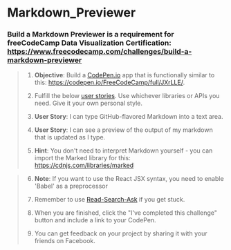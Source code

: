 # **Markdown_Previewer**
### Build a Markdown Previewer is a requirement for freeCodeCamp Data Visualization Certification: https://www.freecodecamp.com/challenges/build-a-markdown-previewer

>1. **Objective**: Build a [CodePen.io](https://codepen.io/) app that is functionally similar to this: https://codepen.io/FreeCodeCamp/full/JXrLLE/.
>
>2. Fulfill the below [user stories]('https://en.wikipedia.org/wiki/User_story'). Use whichever libraries or APIs you need. Give it your own personal style.
>
>3. **User Story**: I can type GitHub-flavored Markdown into a text area.
>
>4. **User Story**: I can see a preview of the output of my markdown that is updated as I type.
>
>5. **Hint**: You don't need to interpret Markdown yourself - you can import the Marked library for this: https://cdnjs.com/libraries/marked

>6. **Note**: If you want to use the React JSX syntax, you need to enable 'Babel' as a preprocessor
>
>7. Remember to use [Read-Search-Ask]('https://github.com/FreeCodeCamp/freecodecamp/wiki/FreeCodeCamp-Get-Help') if you get stuck.
>
>8. When you are finished, click the "I've completed this challenge" button and include a link to your CodePen.
>
>9. You can get feedback on your project by sharing it with your friends on Facebook.
